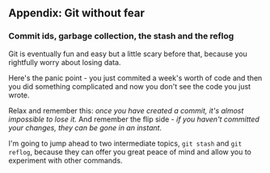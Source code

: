 ## Appendix: Git without fear

### Commit ids, garbage collection, the stash and the reflog

Git is eventually fun and easy but a little scary before that, because you
rightfully worry about losing data.

Here's the panic point - you just commited a week's worth of code and then you
did something complicated and now you don't see the code you just wrote.

Relax and remember this: _once you have created a commit, it's almost
impossible to lose it._ And remember the flip side - _if you haven't committed
your changes, they can be gone in an instant._



I'm going to jump ahead to two intermediate topics, `git stash` and `git
reflog`, because they can offer you great peace of mind and allow you to
experiment with other commands.
